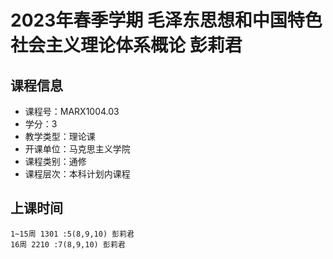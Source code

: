 # 2023年春季学期 毛泽东思想和中国特色社会主义理论体系概论 彭莉君






## 课程信息

- 课程号：MARX1004.03
- 学分：3
- 教学类型：理论课
- 开课单位：马克思主义学院
- 课程类别：通修
- 课程层次：本科计划内课程

## 上课时间

```
1~15周 1301 :5(8,9,10) 彭莉君
16周 2210 :7(8,9,10) 彭莉君
```

